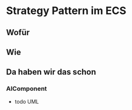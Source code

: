 # Strategy Pattern im ECS

## Wofür 

## Wie

## Da haben wir das schon

### AIComponent
- todo UML
